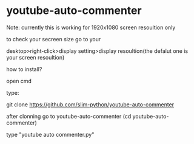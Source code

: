 # youtube-auto-commenter

Note: currently this is working for 1920x1080 screen resoultion only

to check your secreen size go to your 

desktop>right-click>display setting>display resoultion(the defalut one is your screen resoultion)

how to install?

open cmd

type:

git clone https://github.com/slim-python/youtube-auto-commenter

after clonning go to youtube-auto-commenter (cd youtube-auto-commenter)

type "youtube auto commenter.py"

